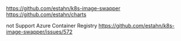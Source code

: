 https://github.com/estahn/k8s-image-swapper
https://github.com/estahn/charts

not Support Azure Container Registry
https://github.com/estahn/k8s-image-swapper/issues/572
